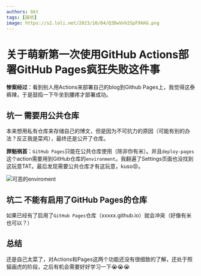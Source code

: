 ```yaml
---
authors: bkt
tags: [踩坑]
image: https://s2.loli.net/2023/10/04/Q3DwVnh2SpF9kKG.png
---
```


# 关于萌新第一次使用GitHub Actions部署GitHub Pages疯狂失败这件事

**惨案经过**：看到别人用Actions来部署自己的blog到Github Pages上，我觉得这泰裤辣，于是鼓捣一下午坐到腰疼才部署成功。

<!--truncate-->

## 坑一 需要用公共仓库

本来想用私有仓库来存储自己的博文，但是因为不可抗力的原因（可能有别的办法？反正我是菜鸡），最终还是公开了仓库。

**罪魁祸首**：`GitHub Pages`只能在公共仓库使用（除非你有米）。并且`deploy-pages`这个action需要用到GitHub仓库的`environment`。我翻遍了Settings页面也没找到这玩意TAT。最后发现需要公共仓库才有这玩意，kuso😡。

![可恶的enviroment](https://s2.loli.net/2023/10/04/OYw7n6gy2j9C5GN.png)

## 坑二 不能有启用了GitHub Pages的仓库

如果已经有了启用了`GitHub Pages`仓库（xxxxx.github.io）就会冲突（好像有米也可以？）

## 总结

还是自己太菜了，对Actions和Pages这两个功能还没有很细致的了解，还处于照猫画虎的阶段，之后有机会需要好好学习一下😭😭😭

